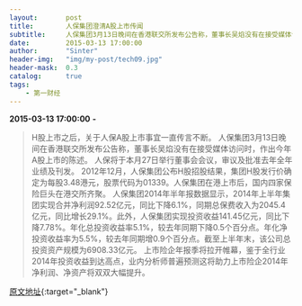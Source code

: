 ```yaml
---
layout:       post
title:        人保集团澄清A股上市传闻
subtitle:     人保集团3月13日晚间在香港联交所发布公告称，董事长吴焰没有在接受媒体访问时，作出今年A股上市的陈述。
date:         2015-03-13 17:00:00
author:       "Sinter"
header-img:   "img/my-post/tech09.jpg"
header-mask:  0.3
catalog:      true
tags:
    - 第一财经
---
```


**2015-03-13 17:00:00**  **-**

> H股上市之后，关于人保A股上市事宜一直传言不断。
人保集团3月13日晚间在香港联交所发布公告称，董事长吴焰没有在接受媒体访问时，作出今年A股上市的陈述。
人保将于本月27日举行董事会会议，审议及批准去年全年业绩及刊发。
2012年12月，人保集团公布H股招股结果，集团H股发行价确定为每股3.48港元，股票代码为01339。人保集团在港上市后，国内四家保险巨头在港交所齐聚。
人保集团2014年半年报数据显示，2014年上半年集团实现合并净利润92.52亿元，同比下降6.1%，同期总保费收入为2045.4亿元，同比增长29.1%。此外，人保集团实现投资收益141.45亿元，同比下降7.78%。年化总投资收益率5.1%，较去年同期下降0.5个百分点。年化净投资收益率为5.5%，较去年同期增0.9个百分点。截至上半年末，该公司总投资资产规模为6908.33亿元。
上市险企年报季将拉开帷幕，鉴于全行业2014年投资收益到达高点，业内分析师普遍预测这将助力上市险企2014年净利润、净资产将双双大幅提升。


[原文地址](http://www.yicai.com/news/4585676.html){:target="_blank"}


